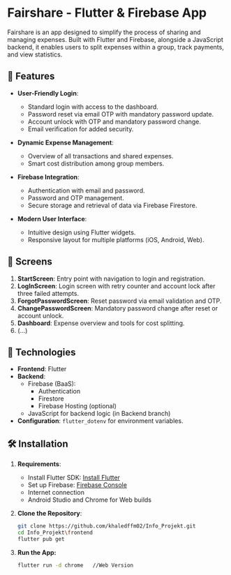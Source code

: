 # Fairshare - Flutter & Firebase App

Fairshare is an app designed to simplify the process of sharing and managing expenses. Built with Flutter and Firebase, alongside a JavaScript backend, it enables users to split expenses within a group, track payments, and view statistics.

## 🚀 Features

- **User-Friendly Login**:
  - Standard login with access to the dashboard.
  - Password reset via email OTP with mandatory password update.
  - Account unlock with OTP and mandatory password change.
  - Email verification for added security.

- **Dynamic Expense Management**:
  - Overview of all transactions and shared expenses.
  - Smart cost distribution among group members.

- **Firebase Integration**:
  - Authentication with email and password.
  - Password and OTP management.
  - Secure storage and retrieval of data via Firebase Firestore.

- **Modern User Interface**:
  - Intuitive design using Flutter widgets.
  - Responsive layout for multiple platforms (iOS, Android, Web).

## 📱 Screens

1. **StartScreen**: Entry point with navigation to login and registration.
2. **LogInScreen**: Login screen with retry counter and account lock after three failed attempts.
3. **ForgotPasswordScreen**: Reset password via email validation and OTP.
4. **ChangePasswordScreen**: Mandatory password change after reset or account unlock.
5. **Dashboard**: Expense overview and tools for cost splitting.
6. (...)

## 🔧 Technologies

- **Frontend**: Flutter
- **Backend**:
  - Firebase (BaaS):
    - Authentication
    - Firestore
    - Firebase Hosting (optional)
  - JavaScript for backend logic (in Backend branch)
- **Configuration**: `flutter_dotenv` for environment variables.

## 🛠️ Installation

1. **Requirements**:
   - Install Flutter SDK: [Install Flutter](https://flutter.dev/docs/get-started/install)
   - Set up Firebase: [Firebase Console](https://console.firebase.google.com/)
   - Internet connection
   - Android Studio and  Chrome for Web builds

2. **Clone the Repository**:
   ```bash
   git clone https://github.com/khaledffm02/Info_Projekt.git
   cd Info_Projekt\frontend
   flutter pub get

4. **Run the App:**
      ```bash
      flutter run -d chrome   //Web Version
